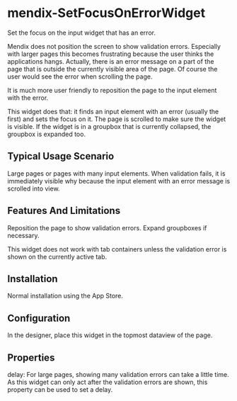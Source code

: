 mendix-SetFocusOnErrorWidget
==============================

Set the focus on the input widget that has an error.

Mendix does not position the screen to show validation errors. Especially with larger pages this becomes frustrating because the user thinks the applications hangs. Actually, there is an error message on a part of the page that is outside the currently visible area of the page.
Of course the user would see the error when scrolling the page.

It is much more user friendly to reposition the page to the input element with the error.

This widget does that: it finds an input element with an error (usually the first) and sets the focus on it. The page is scrolled to make sure the widget is visible. If the widget is in a groupbox that is currently collapsed, the groupbox is expanded too. 

## Typical Usage Scenario
Large pages or pages with many input elements. When validation fails, it is immediately visible why because the input element with an error message is scrolled into view.

## Features And Limitations
Reposition the page to show validation errors. Expand groupboxes if necessary.

This widget does not work with tab containers unless the validation error is shown on the currently active tab.  

## Installation
Normal installation using the App Store.
 
## Configuration
In the designer, place this widget in the topmost dataview of the page. 

## Properties
delay: For large pages, showing many validation errors can take a little time. As this widget can only act after the validation errors are shown, this property can be used to set a delay.
